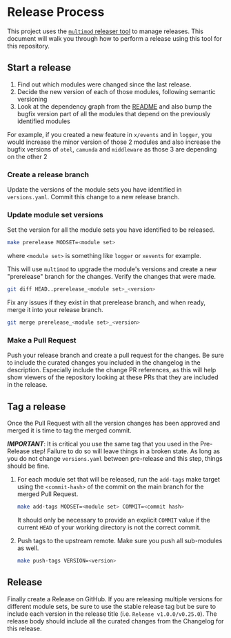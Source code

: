# Release Process

This project uses the [`multimod` releaser
tool](https://github.com/open-telemetry/opentelemetry-go-build-tools/tree/main/multimod)
to manage releases. This document will walk you through how to perform a
release using this tool for this repository.

## Start a release

1. Find out which modules were changed since the last release.
2. Decide the new version of each of those modules, following semantic versioning
3. Look at the dependency graph from the [README](./README.md) and also bump the bugfix version part of all the modules that depend on the previously identified modules

For example, if you created a new feature in `x/events` and in `logger`, you would increase the
minor version of those 2 modules and also increase the bugfix versions of
`otel`, `camunda` and `middleware` as those 3 are depending on the other 2

### Create a release branch

Update the versions of the module sets you have identified in `versions.yaml`.
Commit this change to a new release branch.

### Update module set versions

Set the version for all the module sets you have identified to be released.

```sh
make prerelease MODSET=<module set>
```

where `<module set>` is something like `logger` or `xevents` for example.

This will use `multimod` to upgrade the module's versions and create a new
"prerelease" branch for the changes. Verify the changes that were made.

```sh
git diff HEAD..prerelease_<module set>_<version>
```

Fix any issues if they exist in that prerelease branch, and when ready, merge
it into your release branch.

```sh
git merge prerelease_<module set>_<version>
```

### Make a Pull Request

Push your release branch and create a pull request for the changes. Be sure to
include the curated changes you included in the changelog in the description.
Especially include the change PR references, as this will help show viewers of
the repository looking at these PRs that they are included in the release.

## Tag a release

Once the Pull Request with all the version changes has been approved and merged
it is time to tag the merged commit.

***IMPORTANT***: It is critical you use the same tag that you used in the
Pre-Release step! Failure to do so will leave things in a broken state. As long
as you do not change `versions.yaml` between pre-release and this step, things
should be fine.

1. For each module set that will be released, run the `add-tags` make target
   using the `<commit-hash>` of the commit on the main branch for the merged
   Pull Request.

   ```sh
   make add-tags MODSET=<module set> COMMIT=<commit hash>
   ```

   It should only be necessary to provide an explicit `COMMIT` value if the
   current `HEAD` of your working directory is not the correct commit.

2. Push tags to the upstream remote. Make sure you
   push all sub-modules as well.

   ```sh
   make push-tags VERSION=<version>
   ```

## Release

Finally create a Release on GitHub. If you are releasing multiple versions for
different module sets, be sure to use the stable release tag but be sure to
include each version in the release title (i.e. `Release v1.0.0/v0.25.0`). The
release body should include all the curated changes from the Changelog for this
release.
